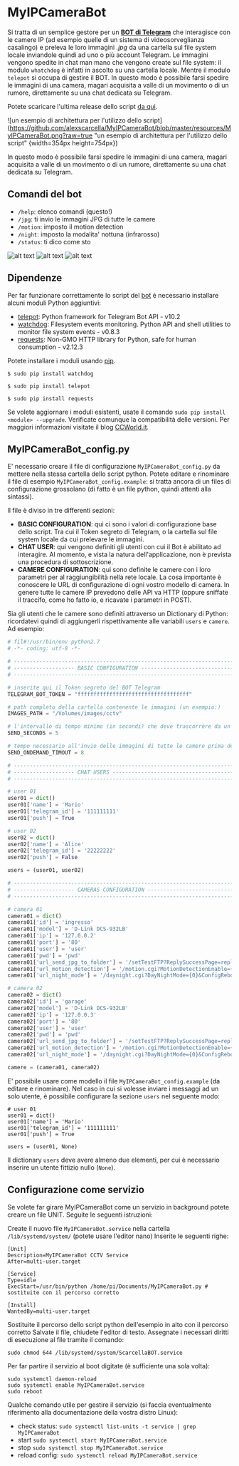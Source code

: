 # MyIPCameraBot

Si tratta di un semplice gestore per un **[BOT di Telegram](https://core.telegram.org/bots)** che interagisce con le camere IP (ad esempio quelle di un sistema di videosorveglianza casalingo) e preleva le loro immagini _.jpg_ da una cartella sul file system locale inviandole quindi ad uno o più account Telegram.
Le immagini vengono spedite in chat man mano che vengono create sul file system: il modulo `whatchdog` è infatti in ascolto su una cartella locale. Mentre il modulo `telepot` si occupa di gestire il BOT.
In questo modo è possibile farsi spedire le immagini di una camera, magari acquisita a valle di un movimento o di un rumore, direttamente su una chat dedicata su Telegram.

Potete scaricare l'ultima release dello script [da qui](https://github.com/alexscarcella/ScarcellaBot_CCTV/releases).

![un esempio di architettura per l'utilizzo dello script](https://github.com/alexscarcella/MyIPCameraBot/blob/master/resources/MyIPCameraBot.png?raw=true "un esempio di architettura per l'utilizzo dello script" {width=354px height=754px})

In questo modo è possibile farsi spedire le immagini di una camera, magari acquisita a valle di un movimento o di un rumore, direttamente su una chat dedicata su Telegram.

## Comandi del bot

- `/help`: elenco comandi (questo!)
- `/jpg`: ti invio le immagini JPG di tutte le camere
- `/motion`: imposto il motion detection
- `/night`: imposto la modalita' nottuna (infrarosso)
- `/status`: ti dico come sto

![alt text](https://github.com/alexscarcella/ScarcellaBot_CCTV/blob/master/resources/ScarcellaBOT%20-%20screeshot%20-%2000002.PNG?raw=true)
![alt text](https://github.com/alexscarcella/ScarcellaBot_CCTV/blob/master/resources/ScarcellaBOT%20-%20screeshot%20-%2000003.PNG?raw=true)
![alt text](https://github.com/alexscarcella/ScarcellaBot_CCTV/blob/master/resources/ScarcellaBOT%20-%20screeshot%20-%2000004.PNG?raw=true)


## Dipendenze

Per far funzionare correttamente lo script del [bot](https://core.telegram.org/bots) è necessario installare alcuni moduli Python aggiuntivi:
- [telepot](https://github.com/nickoala/telepot): Python framework for Telegram Bot API - v10.2
- [watchdog](https://pypi.python.org/pypi/watchdog): Filesystem events monitoring. Python API and shell utilities to monitor file system events - v0.8.3
- [requests](http://requests.readthedocs.io/en/master/): Non-GMO HTTP library for Python, safe for human consumption - v2.12.3

Potete installare i moduli usando [pip](https://pypi.python.org/pypi/pip).

`$ sudo pip install watchdog`

`$ sudo pip install telepot`

`$ sudo pip install requests`

Se volete aggiornare i  moduli esistenti, usate il comando `sudo pip install <module> --upgrade`. Verificate comunque la compatibilità delle versioni. Per maggiori informazioni visitate il blog [CCWorld.it](http://www.ccworld.it/).

## MyIPCameraBot_config.py

E' necessario creare il file di configurazione `MyIPCameraBot_config.py` da mettere nella stessa cartella dello script python. Potete editare e rinominare il file di esempio `MyIPCameraBot_config.example`:
si tratta ancora di un files di configurazione grossolano (di fatto è un file python, quindi attenti alla sintassi).

Il file è diviso in tre differenti sezioni:
- **BASIC CONFIGURATION**: qui ci sono i valori di configurazione base dello script. Tra cui il Token segreto di Telegram, o la cartella sul file system locale da cui prelevare le immagini.
- **CHAT USER**: qui vengono definiti gli utenti con cui il Bot è abilitato ad interagire. Al momento, e vista la natura dell'applicazione, non è prevista una procedura di sottoscrizione.
- **CAMERE CONFIGURATION**: qui sono definite le camere con i loro parametri per al raggiungibilità nella rete locale. La cosa importante è conoscere le URL di configurazione di ogni vostro modello di camera. In genere tutte le camere IP prevedono delle API va HTTP (oppure sniffate il traccifo, come ho fatto io, e ricavate i parametri in POST).

Sia gli utenti che le camere sono definiti attraverso un Dictionary di Python: ricordatevi quindi di aggiungerli rispettivamente alle variabili `users` e `camere`.
Ad esempio:

```python
# fil#!/usr/bin/env python2.7
# -*- coding: utf-8 -*-

# -----------------------------------------------------------------------------
# ------------------- BASIC CONFIGURATION -------------------------------------
# -----------------------------------------------------------------------------

# inserite qui il Token segreto del BOT Telegram
TELEGRAM_BOT_TOKEN = "fffffffffffffffffffffffffffffffffff"

# path completo della cartella contenente le immagini (un esempio:)
IMAGES_PATH = "/Volumes/images/cctv"

# l'intervallo di tempo minimo (in secondi) che deve trascorrere da un messagio ed il successivo
SEND_SECONDS = 5

# tempo necessario all'invio delle immagini di tutte le camere prima del time-out
SEND_ONDEMAND_TIMOUT = 8

# -----------------------------------------------------------------------------
# ------------------- CHAT USERS ----------------------------------------------
# -----------------------------------------------------------------------------

# user 01
user01 = dict()
user01['name'] = 'Mario'
user01['telegram_id'] = '111111111'
user01['push'] = True

# user 02
user02 = dict()
user02['name'] = 'Alice'
user02['telegram_id'] = '22222222'
user02['push'] = False

users = (user01, user02)

# -----------------------------------------------------------------------------
# ------------------- CAMERAS CONFIGURATION -----------------------------------
# -----------------------------------------------------------------------------

# camera 01
camera01 = dict()
camera01['id'] = 'ingresso'
camera01['model'] = 'D-Link DCS-932LB'
camera01['ip'] = '127.0.0.2'
camera01['port'] = '80'
camera01['user'] = 'user'
camera01['pwd'] = 'pwd'
camera01['url_send_jpg_to_folder'] = '/setTestFTP?ReplySuccessPage=replyu.htm&FTPServerTest=+Test+'
camera01['url_motion_detection'] = '/motion.cgi?MotionDetectionEnable={0}&ConfigReboot=no'
camera01['url_night_mode'] = '/daynight.cgi?DayNightMode={0}&ConfigReboot=0'

# camera 02
camera02 = dict()
camera02['id'] = 'garage'
camera02['model'] = 'D-Link DCS-932LB'
camera02['ip'] = '127.0.0.3'
camera02['port'] = '80'
camera02['user'] = 'user'
camera02['pwd'] = 'pwd'
camera02['url_send_jpg_to_folder'] = '/setTestFTP?ReplySuccessPage=replyu.htm&FTPServerTest=+Test+'
camera02['url_motion_detection'] = '/motion.cgi?MotionDetectionEnable={0}&ConfigReboot=no'
camera02['url_night_mode'] = '/daynight.cgi?DayNightMode={0}&ConfigReboot=0'

camere = (camera01, camera02)
```

E' possibile usare come modello il file `MyIPCameraBot_config.example` (da editare e rinominare).
Nel caso in cui si volesse inviare i messaggi ad un solo utente, è possibile configurare la sezione `users` nel seguente modo:

```
# user 01
user01 = dict()
user01['name'] = 'Mario'
user01['telegram_id'] = '111111111'
user01['push'] = True

users = (user01, None)
```

Il dictionary `users` deve avere almeno due elementi, per cui è necessario inserire un utente fittizio nullo (`None`).

## Configurazione come servizio

Se volete far girare MyIPCameraBot come un servizio in background potete creare un file UNIT. Seguite le seguenti istruzioni:

Create il nuovo file `MyIPCameraBot.service` nella cartella `/lib/systemd/system/` (potete usare l'editor nano)
Inserite le seguenti righe:

```
[Unit]
Description=MyIPCameraBot CCTV Service
After=multi-user.target

[Service]
Type=idle
ExecStart=/usr/bin/python /home/pi/Documents/MyIPCameraBot.py # sostituite con il percorso corretto

[Install]
WantedBy=multi-user.target
```

Sostituite il percorso dello script python dell'esempio in alto con il percorso corretto
Salvate il file, chiudete l'editor di testo. Assegnate i necessari diritti di esecuzione al file tramite il comando:

```
sudo chmod 644 /lib/systemd/system/ScarcellaBOT.service
```

Per far partire il servizio al boot digitate (è sufficiente una sola volta):

```
sudo systemctl daemon-reload
sudo systemctl enable MyIPCameraBot.service
sudo reboot
```

Qualche comando utile per gestire il servizio (si faccia eventualmente riferimento alla documentazione della vostra distro Linux):


* check status: `sudo systemctl list-units -t service | grep MyIPCameraBot`
* start `sudo systemctl start MyIPCameraBot.service`
* stop `sudo systemctl stop MyIPCameraBot.service`
* reload config: `sudo systemctl reload MyIPCameraBot.service`


